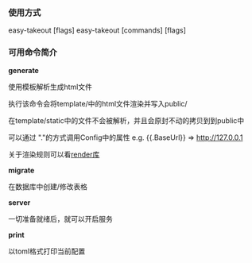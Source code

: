 ### 使用方式
  easy-takeout [flags]
  easy-takeout [commands] [flags]

### 可用命令简介

**generate**

使用模板解析生成html文件


执行该命令会将template/中的html文件渲染并写入public/


在template/static中的文件不会被解析，并且会原封不动的拷贝到到public中


可以通过 "."的方式调用Config中的属性 e.g. {{.BaseUrl}} => http://127.0.0.1


关于渲染规则可以看[render库](//github.com/easy-takeout/easy-takeout/tree/master/backend/render)

**migrate**

在数据库中创建/修改表格

**server**

一切准备就绪后，就可以开启服务

**print**

以toml格式打印当前配置


